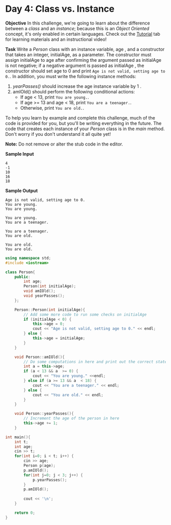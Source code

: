 

# Day 4: Class vs. Instance

**Objective**
In this challenge, we're going to learn about the difference between a *class* and an *instance*; because this is an *Object Oriented* concept, it's only enabled in certain languages. Check out the [Tutorial](https://www.hackerrank.com/challenges/30-class-vs-instance/tutorial) tab for learning materials and an instructional video!

**Task**
Write a *Person* class with an instance variable, age , and a constructor that takes an integer, initialAge, as a parameter. The constructor must assign initialAge to age after confirming the argument passed as initialAge is not negative; if a negative argument is passed as initialAge , the constructor should set age to 0 and print `Age is not valid, setting age to 0.`. In addition, you must write the following instance methods:

1. *yearPasses()* should increase the age instance variable by 1 .
2. amIOld() should perform the following conditional actions:
   - If age < 13, print `You are young.`.
   - If age >= 13 and age < 18, print `You are a teenager.`.
   - Otherwise, print `You are old.`.

To help you learn by example and complete this challenge, much of the code is provided for you, but you'll be writing everything in the future. The code that creates each instance of your *Person* class is in the *main* method. Don't worry if you don't understand it all quite yet!

**Note:** Do not remove or alter the stub code in the editor.

**Sample Input**

```
4
-1
10
16
18
```

**Sample Output**

```
Age is not valid, setting age to 0.
You are young.
You are young.

You are young.
You are a teenager.

You are a teenager.
You are old.

You are old.
You are old.
```

```cpp
using namespace std;
#include <iostream>

class Person{
    public:
        int age;
        Person(int initialAge);
        void amIOld();
        void yearPasses();
    };

    Person::Person(int initialAge){
        // Add some more code to run some checks on initialAge
        if (initialAge < 0) {
            this->age = 0;
            cout << "Age is not valid, setting age to 0." << endl;
        } else {
            this->age = initialAge;
        }
    }

    void Person::amIOld(){
        // Do some computations in here and print out the correct statement to the console 
        int a = this->age;
        if (a < 13 && a  >= 0) {
            cout << "You are young." <<endl;
        } else if (a >= 13 && a  < 18) {
            cout << "You are a teenager." << endl;
        } else {
            cout << "You are old." << endl;
        }
    }

    void Person::yearPasses(){
        // Increment the age of the person in here
        this->age += 1;
    }

int main(){
    int t;
	int age;
    cin >> t;
    for(int i=0; i < t; i++) {
    	cin >> age;
        Person p(age);
        p.amIOld();
        for(int j=0; j < 3; j++) {
        	p.yearPasses(); 
        }
        p.amIOld();
      
		cout << '\n';
    }

    return 0;
}
```

